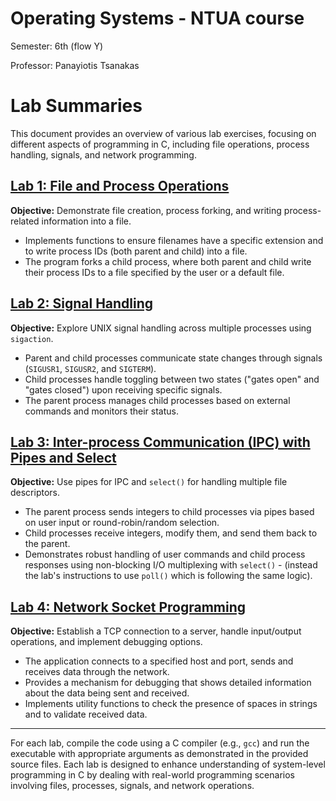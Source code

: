 # Operating Systems - NTUA course

Semester: 6th (flow Y)

Professor: Panayiotis Tsanakas


# Lab Summaries

This document provides an overview of various lab exercises, focusing on different aspects of programming in C, including file operations, process handling, signals, and network programming.

## [Lab 1: File and Process Operations](./lab1)

**Objective:** Demonstrate file creation, process forking, and writing process-related information into a file.

- Implements functions to ensure filenames have a specific extension and to write process IDs (both parent and child) into a file.
- The program forks a child process, where both parent and child write their process IDs to a file specified by the user or a default file.

## [Lab 2: Signal Handling](./lab2)

**Objective:** Explore UNIX signal handling across multiple processes using `sigaction`.

- Parent and child processes communicate state changes through signals (`SIGUSR1`, `SIGUSR2`, and `SIGTERM`).
- Child processes handle toggling between two states ("gates open" and "gates closed") upon receiving specific signals.
- The parent process manages child processes based on external commands and monitors their status.

## [Lab 3: Inter-process Communication (IPC) with Pipes and Select](./lab3)

**Objective:** Use pipes for IPC and `select()` for handling multiple file descriptors.

- The parent process sends integers to child processes via pipes based on user input or round-robin/random selection.
- Child processes receive integers, modify them, and send them back to the parent.
- Demonstrates robust handling of user commands and child process responses using non-blocking I/O multiplexing with `select()` - (instead the lab's instructions to use `poll()` which is following the same logic).

## [Lab 4: Network Socket Programming](./lab4)

**Objective:** Establish a TCP connection to a server, handle input/output operations, and implement debugging options.

- The application connects to a specified host and port, sends and receives data through the network.
- Provides a mechanism for debugging that shows detailed information about the data being sent and received.
- Implements utility functions to check the presence of spaces in strings and to validate received data.

---

For each lab, compile the code using a C compiler (e.g., `gcc`) and run the executable with appropriate arguments as demonstrated in the provided source files. Each lab is designed to enhance understanding of system-level programming in C by dealing with real-world programming scenarios involving files, processes, signals, and network operations.
